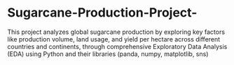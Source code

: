 # Sugarcane-Production-Project-
This project analyzes global sugarcane production by exploring key factors like production volume, land usage, and yield per hectare across different countries and continents, through comprehensive Exploratory Data Analysis (EDA) using Python and their libraries (panda, numpy, matplotlib, sns)
